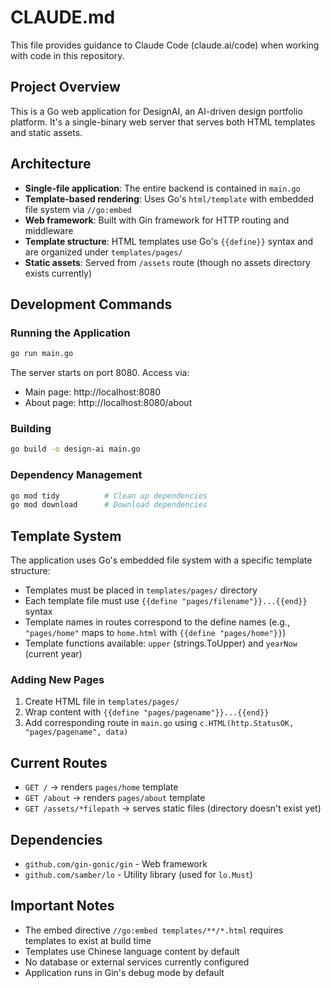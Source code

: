 # CLAUDE.md

This file provides guidance to Claude Code (claude.ai/code) when working with code in this repository.

## Project Overview

This is a Go web application for DesignAI, an AI-driven design portfolio platform. It's a single-binary web server that serves both HTML templates and static assets.

## Architecture

- **Single-file application**: The entire backend is contained in `main.go`
- **Template-based rendering**: Uses Go's `html/template` with embedded file system via `//go:embed`
- **Web framework**: Built with Gin framework for HTTP routing and middleware
- **Template structure**: HTML templates use Go's `{{define}}` syntax and are organized under `templates/pages/`
- **Static assets**: Served from `/assets` route (though no assets directory exists currently)

## Development Commands

### Running the Application
```bash
go run main.go
```
The server starts on port 8080. Access via:
- Main page: http://localhost:8080
- About page: http://localhost:8080/about

### Building
```bash
go build -o design-ai main.go
```

### Dependency Management
```bash
go mod tidy          # Clean up dependencies
go mod download      # Download dependencies
```

## Template System

The application uses Go's embedded file system with a specific template structure:

- Templates must be placed in `templates/pages/` directory
- Each template file must use `{{define "pages/filename"}}...{{end}}` syntax
- Template names in routes correspond to the define names (e.g., `"pages/home"` maps to `home.html` with `{{define "pages/home"}}`)
- Template functions available: `upper` (strings.ToUpper) and `yearNow` (current year)

### Adding New Pages
1. Create HTML file in `templates/pages/`
2. Wrap content with `{{define "pages/pagename"}}...{{end}}`
3. Add corresponding route in `main.go` using `c.HTML(http.StatusOK, "pages/pagename", data)`

## Current Routes
- `GET /` → renders `pages/home` template
- `GET /about` → renders `pages/about` template  
- `GET /assets/*filepath` → serves static files (directory doesn't exist yet)

## Dependencies
- `github.com/gin-gonic/gin` - Web framework
- `github.com/samber/lo` - Utility library (used for `lo.Must`)

## Important Notes

- The embed directive `//go:embed templates/**/*.html` requires templates to exist at build time
- Templates use Chinese language content by default
- No database or external services currently configured
- Application runs in Gin's debug mode by default